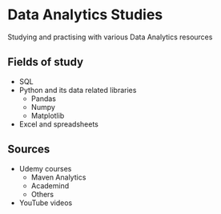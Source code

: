 # Data Analytics Studies

Studying and practising with various Data Analytics resources

## Fields of study
* SQL
* Python and its data related libraries
    * Pandas
    * Numpy
    * Matplotlib
* Excel and spreadsheets

## Sources
* Udemy courses
    * Maven Analytics
    * Academind
    * Others
* YouTube videos
